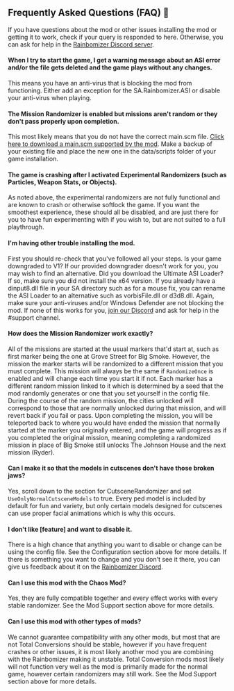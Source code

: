 ## Frequently Asked Questions (FAQ) 🌈

If you have questions about the mod or other issues installing the mod or getting it to work, check if your query is responded to here. Otherwise, you can ask for help in the [Rainbomizer Discord server](https://discord.gg/BYVBQw7).

#### When I try to start the game, I get a warning message about an ASI error and/or the file gets deleted and the game plays without any changes.
This means you have an anti-virus that is blocking the mod from functioning. Either add an exception for the SA.Rainbomizer.ASI or disable your anti-virus when playing.

#### The Mission Randomizer is enabled but missions aren't random or they don't pass properly upon completion.
This most likely means that you do not have the correct main.scm file. [Click here to download a main.scm supported by the mod](https://cdn.discordapp.com/attachments/681997113751502870/695376713651322980/main.scm). Make a backup of your existing file and place the new one in the data/scripts folder of your game installation.

#### The game is crashing after I activated Experimental Randomizers (such as Particles, Weapon Stats, or Objects).
As noted above, the experimental randomizers are not fully functional and are known to crash or otherwise softlock the game. If you want the smoothest experience, these should all be disabled, and are just there for you to have fun experimenting with if you wish to, but are not suited to a full playthrough.

#### I'm having other trouble installing the mod.
First you should re-check that you've followed all your steps. Is your game downgraded to V1? If our provided downgrader doesn't work for you, you may wish to find an alternative. Did you download the Ultimate ASI Loader? If so, make sure you did not install the x64 version. If you already have a dinput8.dll file in your SA directory such as for a mouse fix, you can rename the ASI Loader to an alternative such as vorbisFile.dll or d3d8.dll. Again, make sure your anti-viruses and/or Windows Defender are not blocking the mod. If none of this works for you, [join our Discord](https://discord.gg/BYVBQw7) and ask for help in the #support channel.

#### How does the Mission Randomizer work exactly?
All of the missions are started at the usual markers that'd start at, such as first marker being the one at Grove Street for Big Smoke. However, the mission the marker starts will be randomized to a different mission that you must complete. This mission will always be the same if `RandomizeOnce` is enabled and will change each time you start it if not. Each marker has a different random mission linked to it which is determined by a seed that the mod randomly generates or one that you set yourself in the config file. During the course of the random mission, the cities unlocked will correspond to those that are normally unlocked during that mission, and will revert back if you fail or pass. Upon completing the mission, you will be teleported back to where you would have ended the mission that normally started at the marker you originally entered, and the game will progress as if you completed the original mission, meaning completing a randomized mission in place of Big Smoke still unlocks The Johnson House and the next mission (Ryder).

#### Can I make it so that the models in cutscenes don't have those broken jaws?
Yes, scroll down to the section for CutsceneRandomizer and set `UseOnlyNormalCutsceneModels` to true. Every ped model is included by default for fun and variety, but only certain models designed for cutscenes can use proper facial animations which is why this occurs.

#### I don't like [feature] and want to disable it.
There is a high chance that anything you want to disable or change can be using the config file. See the Configuration section above for more details. If there is something you want to change and you don't see it there, you can give us feedback about it on the [Rainbomizer Discord](https://discord.gg/BYVBQw7).

#### Can I use this mod with the Chaos Mod?
Yes, they are fully compatible together and every effect works with every stable randomizer. See the Mod Support section above for more details.

#### Can I use this mod with other types of mods?
We cannot guarantee compatibility with any other mods, but most that are not Total Conversions should be stable, however if you have frequent crashes or other issues, it is most likely another mod you are combining with the Rainbomizer making it unstable. Total Conversion mods most likely will not function very well as the mod is primarily made for the normal game, however certain randomizers may still work. See the Mod Support section above for more details.